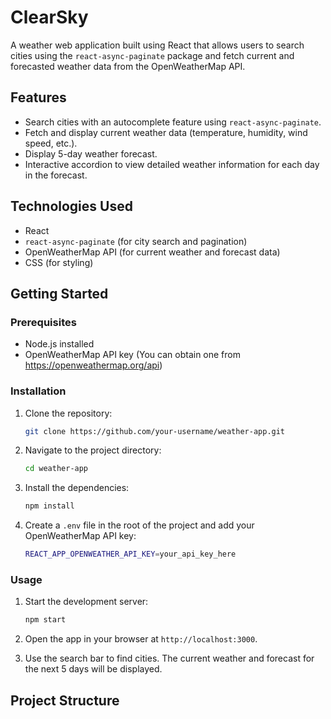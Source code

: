 # ClearSky

A weather web application built using React that allows users to search cities using the `react-async-paginate` package and fetch current and forecasted weather data from the OpenWeatherMap API.

## Features

- Search cities with an autocomplete feature using `react-async-paginate`.
- Fetch and display current weather data (temperature, humidity, wind speed, etc.).
- Display 5-day weather forecast.
- Interactive accordion to view detailed weather information for each day in the forecast.

## Technologies Used

- React
- `react-async-paginate` (for city search and pagination)
- OpenWeatherMap API (for current weather and forecast data)
- CSS (for styling)

## Getting Started

### Prerequisites

- Node.js installed
- OpenWeatherMap API key (You can obtain one from https://openweathermap.org/api)

### Installation

1. Clone the repository:
    ```bash
    git clone https://github.com/your-username/weather-app.git
    ```

2. Navigate to the project directory:
    ```bash
    cd weather-app
    ```

3. Install the dependencies:
    ```bash
    npm install
    ```

4. Create a `.env` file in the root of the project and add your OpenWeatherMap API key:
    ```bash
    REACT_APP_OPENWEATHER_API_KEY=your_api_key_here
    ```

### Usage

1. Start the development server:
    ```bash
    npm start
    ```

2. Open the app in your browser at `http://localhost:3000`.

3. Use the search bar to find cities. The current weather and forecast for the next 5 days will be displayed.

## Project Structure

